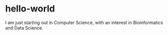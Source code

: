 # hello-world
I am just starting out in Computer Science, with an interest in Bioinformatics and Data Science. 

